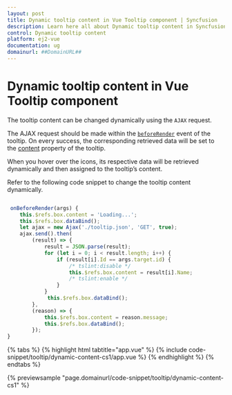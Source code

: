 ```yaml
---
layout: post
title: Dynamic tooltip content in Vue Tooltip component | Syncfusion
description: Learn here all about Dynamic tooltip content in Syncfusion Vue Tooltip component of Syncfusion Essential JS 2 and more.
control: Dynamic tooltip content 
platform: ej2-vue
documentation: ug
domainurl: ##DomainURL##
---
```


# Dynamic tooltip content in Vue Tooltip component

The tooltip content can be changed dynamically using the `AJAX` request.

The AJAX request should be made within the [`beforeRender`](https://ej2.syncfusion.com/vue/documentation/api/tooltip/#beforerender) event of the tooltip. On every success, the corresponding retrieved data will be set to the [content](https://ej2.syncfusion.com/vue/documentation/api/tooltip/#content) property of the tooltip.

When you hover over the icons, its respective data will be retrieved dynamically and then assigned to the tooltip’s content.

Refer to the following code snippet to change the tooltip content dynamically.

```ts

 onBeforeRender(args) {
    this.$refs.box.content = 'Loading...';
    this.$refs.box.dataBind();
    let ajax = new Ajax('./tooltip.json', 'GET', true);
    ajax.send().then(
        (result) => {
            result = JSON.parse(result);
            for (let i = 0; i < result.length; i++) {
                if (result[i].Id == args.target.id) {
                    /* tslint:disable */
                    this.$refs.box.content = result[i].Name;
                    /* tslint:enable */
                }
            }
             this.$refs.box.dataBind();
        },
        (reason) => {
            this.$refs.box.content = reason.message;
            this.$refs.box.dataBind();
        });
}

```

{% tabs %}
{% highlight html tabtitle="app.vue" %}
{% include code-snippet/tooltip/dynamic-content-cs1/app.vue %}
{% endhighlight %}
{% endtabs %}
        
{% previewsample "page.domainurl/code-snippet/tooltip/dynamic-content-cs1" %}
